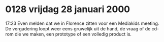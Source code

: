 # 0128 vrijdag 28 januari 2000
17:23	Even melden dat we in Florence zitten voor een Mediakids meeting. De vergadering loopt weer eens gruwelijk uit de hand, de vraag of de cd-rom die we maken, een prototype of een volledig product is. 